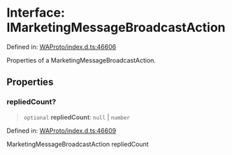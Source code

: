 # Interface: IMarketingMessageBroadcastAction

Defined in: [WAProto/index.d.ts:46606](https://github.com/Fokusdotid/bail/blob/c004679536d41fcf32da31cecf70d3991dfa31b5/WAProto/index.d.ts#L46606)

Properties of a MarketingMessageBroadcastAction.

## Properties

### repliedCount?

> `optional` **repliedCount**: `null` \| `number`

Defined in: [WAProto/index.d.ts:46609](https://github.com/Fokusdotid/bail/blob/c004679536d41fcf32da31cecf70d3991dfa31b5/WAProto/index.d.ts#L46609)

MarketingMessageBroadcastAction repliedCount
